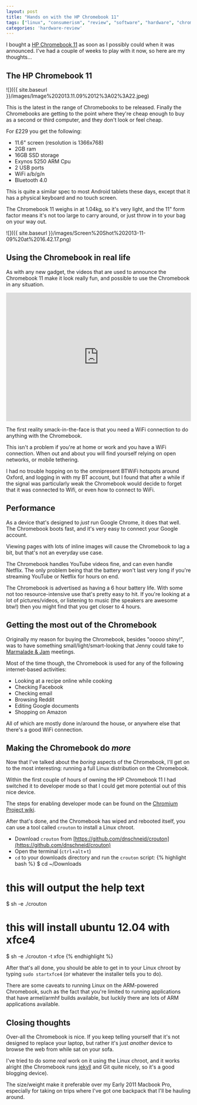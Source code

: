 ```yaml
---
layout: post
title: "Hands on with the HP Chromebook 11"
tags: ["linux", "consumerism", "review", "software", "hardware", "chromebook"]
categories: 'hardware-review'
---
```


I bought a [HP Chromebook 11](http://www.google.com/intl/en/chrome/devices/hp-chromebook-11/#hp-cb-11-everyday&tab=colour-blue) as soon as I possibly could when it was announced. I've had a couple of weeks to play with it now, so here are my thoughts...

<!-- more -->

## The HP Chromebook 11

![]({{ site.baseurl }}/images/Image%202013.11.09%2012%3A02%3A22.jpeg)

This is the latest in the range of Chromebooks to be released. Finally the Chromebooks are getting to the point where they're cheap enough to buy as a second or third computer, and they don't look or feel cheap.

For £229 you get the following:

- 11.6" screen (resolution is 1366x768)
- 2GB ram
- 16GB SSD storage
- Exynos 5250 ARM Cpu
- 2 USB ports
- WiFi a/b/g/n
- Bluetooth 4.0

This is quite a similar spec to most Android tablets these days, except that it has a physical keyboard and no touch screen.

The Chromebook 11 weighs in at 1.04kg, so it's very light, and the 11" form factor means it's not too large to carry around, or just throw in to your bag on your way out.

![]({{ site.baseurl }}/images/Screen%20Shot%202013-11-09%20at%2016.42.17.png)

## Using the Chromebook in real life

As with any new gadget, the videos that are used to announce the Chromebook 11 make it look really fun, and possible to use the Chromebook in any situation.

<div class="video-wrapper hd">
    <iframe width="100%" height="350" src="http://www.youtube.com/embed/gOyIA8EK2R0" frameborder="0"> </iframe>
</div>

The first reality smack-in-the-face is that you need a WiFi connection to do anything with the Chromebook.

This isn't a problem if you're at home or work and you have a WiFi connection. When out and about you will find yourself relying on open networks, or mobile tethering.

I had no trouble hopping on to the omnipresent BTWiFi hotspots around Oxford, and logging in with my BT account, but I found that after a while if the signal was particularly weak the Chromebook would decide to forget that it was connected to Wifi, or even how to connect to WiFi.

## Performance

As a device that's designed to *just* run Google Chrome, it does that well. The Chromebook boots fast, and it's very easy to connect your Google account.

Viewing pages with lots of inline images will cause the Chromebook to lag a bit, but that's not an everyday use case.

The Chromebook handles YouTube videos fine, and can even handle Netflix. The only problem being that the battery won't last very long if you're streaming YouTube or Netflix for hours on end.

The Chromebook is advertised as having a 6 hour battery life. With some not too resource-intensive use that's pretty easy to hit. If you're looking at a lot of pictures/videos, or listening to music (the speakers are awesome btw!) then you might find that you get closer to 4 hours.

## Getting the most out of the Chromebook

Originally my reason for buying the Chromebook, besides "ooooo shiny!", was to have something small/light/smart-looking that Jenny could take to [Marmalade &amp; Jam](http://marmaladeandjam.co.uk) meetings.

Most of the time though, the Chromebook is used for any of the following internet-based activities:

- Looking at a recipe online while cooking
- Checking Facebook
- Checking email
- Browsing Reddit
- Editing Google documents
- Shopping on Amazon

All of which are mostly done in/around the house, or anywhere else that there's a good WiFi connection.

## Making the Chromebook do *more*

Now that I've talked about the *boring* aspects of the Chromebook, I'll get on to the most interesting: running a full Linux distribution on the Chromebook.

Within the first couple of hours of owning the HP Chromebook 11 I had switched it to developer mode so that I could get more potential out of this nice device.

The steps for enabling developer mode can be found on the [Chromium Project wiki](http://www.chromium.org/chromium-os/developer-information-for-chrome-os-devices/hp-chromebook-11).

After that's done, and the Chromebook has wiped and rebooted itself, you can use a tool called `crouton` to install a Linux chroot.

- Download `crouton` from [https://github.com/dnschneid/crouton](https://github.com/dnschneid/crouton)
- Open the terminal (`ctrl`+`alt`+`t`)
- `cd` to your downloads directory and run the `crouton` script:
{% highlight bash %}
$ cd ~/Downloads
# this will output the help text
$ sh -e ./crouton
# this will install ubuntu 12.04 with xfce4
$ sh -e ./crouton -t xfce
{% endhighlight %}

After that's all done, you should be able to get in to your Linux chroot by typing `sudo startxfce4` (or whatever the installer tells you to do).

There are some caveats to running Linux on the ARM-powered Chromebook, such as the fact that you're limited to running applications that have armel/armhf builds available, but luckily there are lots of ARM applications available.

## Closing thoughts

Over-all the Chromebook is nice. If you keep telling yourself that it's not designed to replace your laptop, but rather it's just *another* device to browse the web from while sat on your sofa.

I've tried to do some *real* work on it using the Linux chroot, and it works alright (the Chromebook runs [jekyll](http://jekyllrb.com) and Git quite nicely, so it's a good blogging device).

The size/weight make it preferable over my Early 2011 Macbook Pro, especially for taking on trips where I've got one backpack that I'll be hauling around.
